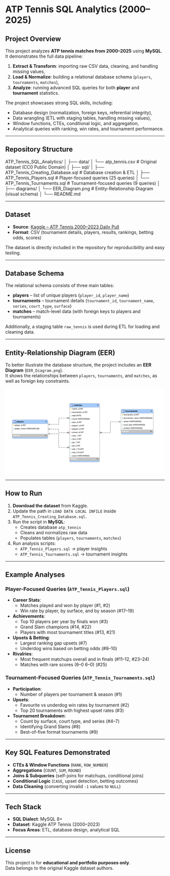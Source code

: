 # ATP Tennis SQL Analytics (2000–2025)

## Project Overview
This project analyzes **ATP tennis matches from 2000–2025** using **MySQL**.  
It demonstrates the full data pipeline:
1. **Extract & Transform**: importing raw CSV data, cleaning, and handling missing values,  
2. **Load & Normalize**: building a relational database schema (`players`, `tournaments`, `matches`),  
3. **Analyze**: running advanced SQL queries for both **player** and **tournament** statistics.  

The project showcases strong SQL skills, including:
- Database design (normalization, foreign keys, referential integrity),  
- Data wrangling (ETL with staging tables, handling missing values),  
- Window functions, CTEs, conditional logic, and aggregation,  
- Analytical queries with ranking, win rates, and tournament performance.  

---

## Repository Structure

ATP_Tennis_SQL_Analytics/
│
├── data/
│ └── atp_tennis.csv # Original dataset (CC0 Public Domain)
│
├── sql/
│ ├── ATP_Tennis_Creating_Database.sql # Database creation & ETL
│ ├── ATP_Tennis_Players.sql # Player-focused queries (25 queries)
│ └── ATP_Tennis_Tournaments.sql # Tournament-focused queries (9 queries)
│
├── diagrams/
│ └── EER_Diagram.png # Entity-Relationship Diagram (visual schema)
│
└── README.md

---

## Dataset
- **Source**: [Kaggle – ATP Tennis 2000–2023 Daily Pull](https://www.kaggle.com/datasets/dissfya/atp-tennis-2000-2023daily-pull)  
- **Format**: CSV (tournament details, players, results, rankings, betting odds, scores)
  
The dataset is directly included in the repository for reproducibility and easy testing.   

---

## Database Schema
The relational schema consists of three main tables:

- **players** – list of unique players (`player_id`, `player_name`)  
- **tournaments** – tournament details (`tournament_id`, `tournament_name`, `series`, `court_type`, `surface`)  
- **matches** – match-level data (with foreign keys to players and tournaments)  

Additionally, a staging table `raw_tennis` is used during ETL for loading and cleaning data.  

---

## Entity-Relationship Diagram (EER)
To better illustrate the database structure, the project includes an **EER Diagram** (`EER_Diagram.png`).  
It shows the relationships between `players`, `tournaments`, and `matches`, as well as foreign key constraints.  

![EER Diagram](EER_Diagram.png)

---

## How to Run
1. **Download the dataset** from Kaggle.  
2. Update the path in `LOAD DATA LOCAL INFILE` inside `ATP_Tennis_Creating_Database.sql`.  
3. Run the script in **MySQL**:  
   - Creates database `atp_tennis`  
   - Cleans and normalizes raw data  
   - Populates tables (`players`, `tournaments`, `matches`)  
4. Run analysis scripts:
   - `ATP_Tennis_Players.sql` → player insights  
   - `ATP_Tennis_Tournaments.sql` → tournament insights  

---

## Example Analyses

### Player-Focused Queries (`ATP_Tennis_Players.sql`)
- **Career Stats**:
  - Matches played and won by player (#1, #2)  
  - Win rate by player, by surface, and by season (#17–19)  
- **Achievements**:
  - Top 10 players per year by finals won (#3)  
  - Grand Slam champions (#14, #22)  
  - Players with most tournament titles (#13, #21)  
- **Upsets & Betting**:
  - Largest ranking gap upsets (#7)  
  - Underdog wins based on betting odds (#8–10)  
- **Rivalries**:
  - Most frequent matchups overall and in finals (#11–12, #23–24)  
  - Matches with rare scores (6–0 6–0) (#25)  

### Tournament-Focused Queries (`ATP_Tennis_Tournaments.sql`)
- **Participation**:
  - Number of players per tournament & season (#1)  
- **Upsets**:
  - Favourite vs underdog win rates by tournament (#2)  
  - Top 20 tournaments with highest upset rates (#3)  
- **Tournament Breakdown**:
  - Count by surface, court type, and series (#4–7)  
  - Identifying Grand Slams (#8)  
  - Best-of-five format tournaments (#9)  

---

## Key SQL Features Demonstrated
- **CTEs & Window Functions** (`RANK`, `ROW_NUMBER`)  
- **Aggregations** (`COUNT`, `SUM`, `ROUND`)  
- **Joins & Subqueries** (self-joins for matchups, conditional joins)  
- **Conditional Logic** (`CASE`, upset detection, betting outcomes)  
- **Data Cleaning** (converting invalid `-1` values to `NULL`)  

---

## Tech Stack
- **SQL Dialect**: MySQL 8+  
- **Dataset**: Kaggle ATP Tennis (2000–2023)  
- **Focus Areas**: ETL, database design, analytical SQL  

---

## License
This project is for **educational and portfolio purposes only**.  
Data belongs to the original Kaggle dataset authors.

